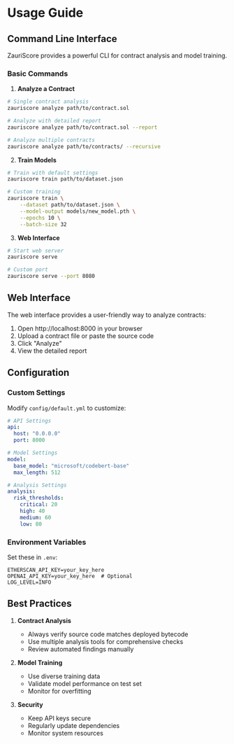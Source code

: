 # Usage Guide

## Command Line Interface

ZauriScore provides a powerful CLI for contract analysis and model training.

### Basic Commands

1. **Analyze a Contract**
```bash
# Single contract analysis
zauriscore analyze path/to/contract.sol

# Analyze with detailed report
zauriscore analyze path/to/contract.sol --report

# Analyze multiple contracts
zauriscore analyze path/to/contracts/ --recursive
```

2. **Train Models**
```bash
# Train with default settings
zauriscore train path/to/dataset.json

# Custom training
zauriscore train \
    --dataset path/to/dataset.json \
    --model-output models/new_model.pth \
    --epochs 10 \
    --batch-size 32
```

3. **Web Interface**
```bash
# Start web server
zauriscore serve

# Custom port
zauriscore serve --port 8080
```

## Web Interface

The web interface provides a user-friendly way to analyze contracts:

1. Open http://localhost:8000 in your browser
2. Upload a contract file or paste the source code
3. Click "Analyze"
4. View the detailed report

## Configuration

### Custom Settings

Modify `config/default.yml` to customize:

```yaml
# API Settings
api:
  host: "0.0.0.0"
  port: 8000

# Model Settings
model:
  base_model: "microsoft/codebert-base"
  max_length: 512

# Analysis Settings
analysis:
  risk_thresholds:
    critical: 20
    high: 40
    medium: 60
    low: 80
```

### Environment Variables

Set these in `.env`:

```env
ETHERSCAN_API_KEY=your_key_here
OPENAI_API_KEY=your_key_here  # Optional
LOG_LEVEL=INFO
```

## Best Practices

1. **Contract Analysis**
   - Always verify source code matches deployed bytecode
   - Use multiple analysis tools for comprehensive checks
   - Review automated findings manually

2. **Model Training**
   - Use diverse training data
   - Validate model performance on test set
   - Monitor for overfitting

3. **Security**
   - Keep API keys secure
   - Regularly update dependencies
   - Monitor system resources
